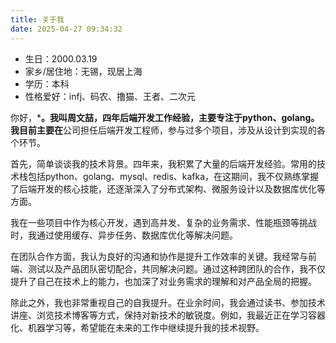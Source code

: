 ```yaml
---
title: 关于我
date: 2025-04-27 09:34:32
---
```


* 生日：2000.03.19
* 家乡/居住地：无锡，现居上海
* 学历：本科
* 性格爱好：infj、码农、撸猫、王者、二次元

你好，***。我叫周文喆，四年后端开发工作经验，主要专注于python、golang。我目前主要在**公司担任后端开发工程师，参与过多个项目，涉及从设计到实现的各个环节。

首先，简单谈谈我的技术背景。四年来，我积累了大量的后端开发经验。常用的技术栈包括python、golang、mysql、redis、kafka，在这期间，我不仅熟练掌握了后端开发的核心技能，还逐渐深入了分布式架构、微服务设计以及数据库优化等方面。

我在一些项目中作为核心开发，遇到高并发、复杂的业务需求、性能瓶颈等挑战时，我通过使用缓存、异步任务、数据库优化等解决问题。

在团队合作方面，我认为良好的沟通和协作是提升工作效率的关键。我经常与前端、测试以及产品团队密切配合，共同解决问题。通过这种跨团队的合作，我不仅提升了自己在技术上的能力，也加深了对业务需求的理解和对产品全局的把握。

除此之外，我也非常重视自己的自我提升。在业余时间，我会通过读书、参加技术讲座、浏览技术博客等方式，保持对新技术的敏锐度。例如，我最近正在学习容器化、机器学习等，希望能在未来的工作中继续提升我的技术视野。
